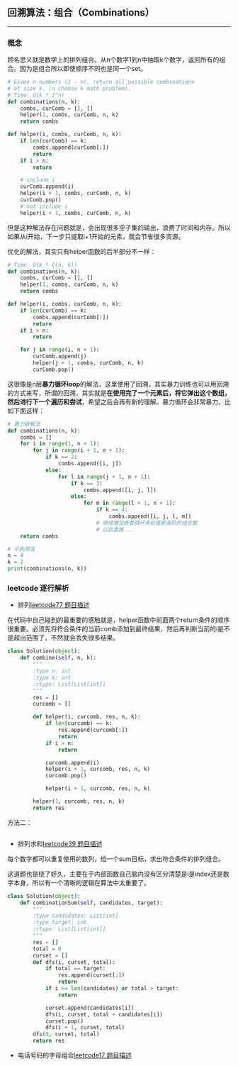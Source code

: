 ## 回溯算法：组合（Combinations）

---

### 概念

顾名思义就是数学上的排列组合。从n个数字1到n中抽取k个数字，返回所有的组合。因为是组合所以即使顺序不同也是同一个set。

```python
# Given n numbers (1 - n), return all possible combinations
# of size k. (n choose k math problem).
# Time: O(k * 2^n)
def combinations(n, k):
    combs, curComb = [], []
    helper(1, combs, curComb, n, k)
    return combs

def helper(i, combs, curComb, n, k):
    if len(curComb) == k:
        combs.append(curComb[:])
        return
    if i > n:
        return

    # include i
    curComb.append(i)
    helper(i + 1, combs, curComb, n, k)
    curComb.pop()
    # not include i
    helper(i + 1, combs, curComb, n, k)
```

但是这种解法存在问题就是，会出现很多空子集的输出，浪费了时间和内存。所以如果从i开始，下一步只提取i+1开始的元素，就会节省很多资源。

优化的解法，其实只有helper函数的后半部分不一样：

```python
# Time: O(k * C(n, k))
def combinations(n, k):
    combs, curComb = [], []
    helper(1, combs, curComb, n, k)
    return combs

def helper(i, combs, curComb, n, k):
    if len(curComb) == k:
        combs.append(curComb[:])
        return
    if i > n:
        return

    for j in range(i, n + 1):
        curComb.append(j)
        helper(j + 1, combs, curComb, n, k)
        curComb.pop()
```

这很像是n层**暴力循环loop**的解法，这里使用了回溯，其实暴力训练也可以用回溯的方式来写，所谓的回溯，其实就是**在使用完了一个元素后，将它弹出这个数组，然后进行下一个遍历和尝试**，希望之后会再有新的理解。暴力循环会非常暴力，比如下面这样：

```python
# 暴力破解法
def combinations(n, k):
    combs = []
    for i in range(1, n + 1):
        for j in range(i + 1, n + 1):
            if k == 2:
                combs.append([i, j])
            else:
                for l in range(j + 1, n + 1):
                    if k == 3:
                        combs.append([i, j, l])
                    else:
                        for m in range(l + 1, n + 1):
                            if k == 4:
                                combs.append([i, j, l, m])
                            # 继续增加嵌套循环来处理更高阶的组合数
                            # 以此类推...
    return combs

# 示例用法
n = 4
k = 2
print(combinations(n, k))
```

### leetcode 逐行解析

- 排列[leetcode77 题目描述](https://leetcode.com/problems/combinations/description/)

在代码中自己碰到的最重要的感触就是，helper函数中前面两个return条件的顺序很重要。必须先将符合条件的当前comb添加到最终结果，然后再判断当前的i是不是超出范围了，不然就会丢失很多结果。

```python
class Solution(object):
    def combine(self, n, k):
        """
        :type n: int
        :type k: int
        :rtype: List[List[int]]
        """
        res = []
        curcomb = []

        def helper(i, curcomb, res, n, k):
            if len(curcomb) == k:
                res.append(curcomb[:])
                return
            if i > n:
                return

            curcomb.append(i)
            helper(i + 1, curcomb, res, n, k)
            curcomb.pop()

            helper(i + 1, curcomb, res, n, k)

        helper(1, curcomb, res, n, k)
        return res
```

方法二：

```python
```

- 排列求和[leetcode39 题目描述](https://leetcode.com/problems/combination-sum/description/)

每个数字都可以重复使用的数列，给一个sum目标，求出符合条件的排列组合。

这道题也是绕了好久，主要在于内部函数自己脑内没有区分清楚是i是index还是数字本身，所以有一个清晰的逻辑在算法中太重要了。

```python
class Solution(object):
    def combinationSum(self, candidates, target):
        """
        :type candidates: List[int]
        :type target: int
        :rtype: List[List[int]]
        """
        res = []
        total = 0
        curset = []
        def dfs(i, curset, total):
            if total == target:
                res.append(curset[:])
                return
            if i >= len(candidates) or total > target:
                return

            curset.append(candidates[i])
            dfs(i, curset, total + candidates[i])
            curset.pop()
            dfs(i + 1, curset, total)
        dfs(0, curset, total)
        return res
```

- 电话号码的字母组合[leetcode17 题目描述](https://leetcode.com/problems/letter-combinations-of-a-phone-number/description/)
